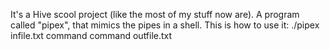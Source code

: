 It's a Hive scool project (like the most of my stuff now are). A program called "pipex", that mimics the pipes in a shell. 
This is how to use it:
./pipex infile.txt command command outfile.txt 
